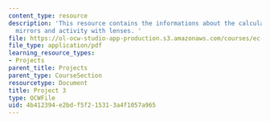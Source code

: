 ```yaml
---
content_type: resource
description: 'This resource contains the informations about the calculator, eyeglasses,
  mirrors and activity with lenses. '
file: https://ol-ocw-studio-app-production.s3.amazonaws.com/courses/ec-050-recreate-experiments-from-history-inform-the-future-from-the-past-galileo-january-iap-2010/4b412394e2bdf5f215313a4f1057a965_MITEC_050IAP10_pro03.pdf
file_type: application/pdf
learning_resource_types:
- Projects
parent_title: Projects
parent_type: CourseSection
resourcetype: Document
title: Project 3
type: OCWFile
uid: 4b412394-e2bd-f5f2-1531-3a4f1057a965
---
```

